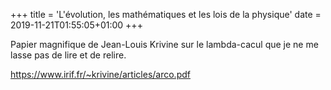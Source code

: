 +++
title = 'L'évolution, les mathématiques et les lois de la physique'
date = 2019-11-21T01:55:05+01:00
+++

Papier magnifique de Jean-Louis Krivine sur le lambda-cacul que je ne me lasse pas de lire et de relire.

https://www.irif.fr/~krivine/articles/arco.pdf
